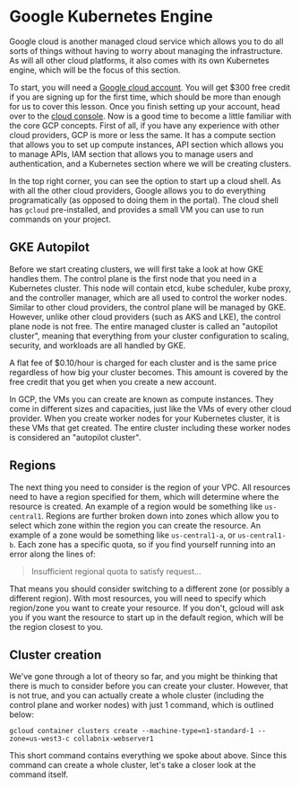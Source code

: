 # Google Kubernetes Engine

Google cloud is another managed cloud service which allows you to do all sorts of things without having to worry about managing the infrastructure. As will all other cloud platforms, it also comes with its own Kubernetes engine, which will be the focus of this section.

To start, you will need a [Google cloud account](https://cloud.google.com/free). You will get $300 free credit if you are signing up for the first time, which should be more than enough for us to cover this lesson. Once you finish setting up your account, head over to the [cloud console](https://console.cloud.google.com). Now is a good time to become a little familiar with the core GCP concepts. First of all, if you have any experience with other cloud providers, GCP is more or less the same. It has a compute section that allows you to set up compute instances, API section which allows you to manage APIs, IAM section that allows you to manage users and authentication, and a Kubernetes section where we will be creating clusters.

In the top right corner, you can see the option to start up a cloud shell. As with all the other cloud providers, Google allows you to do everything programatically (as opposed to doing them in the portal). The cloud shell has `gcloud` pre-installed, and provides a small VM you can use to run commands on your project.

## GKE Autopilot

Before we start creating clusters, we will first take a look at how GKE handles them. The control plane is the first node that you need in a Kubernetes cluster. This node will contain etcd, kube scheduler, kube proxy, and the controller manager, which are all used to control the worker nodes. Similar to other cloud providers, the control plane will be managed by GKE. However, unlike other cloud providers (such as AKS and LKE), the control plane node is not free. The entire managed cluster is called an "autopilot cluster", meaning that everything from your cluster configuration to scaling, security, and workloads are all handled by GKE.

A flat fee of $0.10/hour is charged for each cluster and is the same price regardless of how big your cluster becomes. This amount is covered by the free credit that you get when you create a new account.

In GCP, the VMs you can create are known as compute instances. They come in different sizes and capacities, just like the VMs of every other cloud provider. When you create worker nodes for your Kubernetes cluster, it is these VMs that get created. The entire cluster including these worker nodes is considered an "autopilot cluster".

## Regions

The next thing you need to consider is the region of your VPC. All resources need to have a region specified for them, which will determine where the resource is created. An example of a region would be something like `us-central1`. Regions are further broken down into zones which allow you to select which zone within the region you can create the resource. An example of a zone would be something like `us-central1-a`, or `us-central1-b`. Each zone has a specific quota, so if you find yourself running into an error along the lines of:

>Insufficient regional quota to satisfy request...

That means you should consider switching to a different zone (or possibly a different region). With most resources, you will need to specify which region/zone you want to create your resource. If you don't, gcloud will ask you if you want the resource to start up in the default region, which will be the region closest to you.

## Cluster creation

We've gone through a lot of theory so far, and you might be thinking that there is much to consider before you can create your cluster. However, that is not true, and you can actually create a whole cluster (including the control plane and worker nodes) with just 1 command, which is outlined below:

```
gcloud container clusters create --machine-type=n1-standard-1 --zone=us-west3-c collabnix-webserver1
```

This short command contains everything we spoke about above. Since this command can create a whole cluster, let's take a closer look at the command itself.